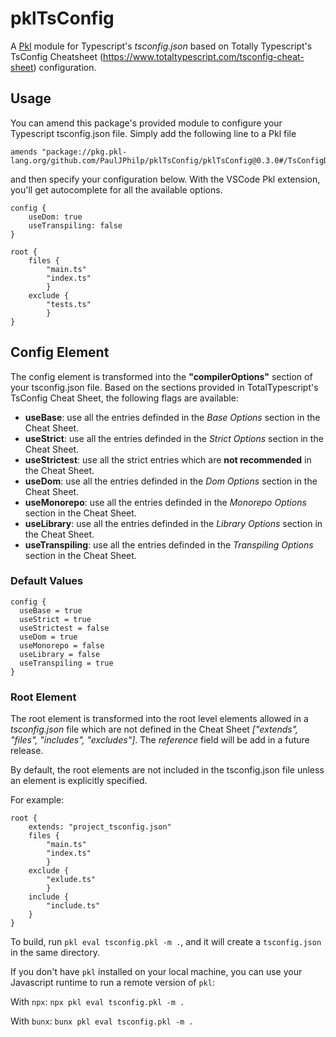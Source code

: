 # pklTsConfig

A [Pkl](https://pkl-lang.org) module for Typescript's *tsconfig.json* based on Totally Typescript's TsConfig Cheatsheet (https://www.totaltypescript.com/tsconfig-cheat-sheet) configuration.

## Usage

You can amend this package's provided module to configure your Typescript tsconfig.json file. Simply add the following line to a Pkl file 
```pkl
amends "package://pkg.pkl-lang.org/github.com/PaulJPhilp/pklTsConfig/pklTsConfig@0.3.0#/TsConfigDefault.pkl"
```

and then specify your configuration below. With the VSCode Pkl extension, you'll get autocomplete for all the available options.

```
config {
    useDom: true
    useTranspiling: false
}

root {
    files { 
        "main.ts"
        "index.ts"
        }
    exclude { 
        "tests.ts"
        }
}
```

## Config Element

The config element is transformed into the **"compilerOptions"** section of your tsconfig.json file.  Based on the sections
provided in TotalTypescript's TsConfig Cheat Sheet, the following flags are available:

- **useBase**: use all the entries definded in the *Base Options* section in the Cheat Sheet.
- **useStrict**: use all the entries definded in the *Strict Options* section in the Cheat Sheet.
- **useStrictest**: use all the strict entries which are **not recommended** in the Cheat Sheet.
- **useDom**: use all the entries definded in the *Dom Options* section in the Cheat Sheet.
- **useMonorepo**: use all the entries definded in the *Monorepo Options* section in the Cheat Sheet.
- **useLibrary**: use all the entries definded in the *Library Options* section in the Cheat Sheet.
- **useTranspiling**: use all the entries definded in the *Transpiling Options* section in the Cheat Sheet.

### Default Values

```
config {
  useBase = true
  useStrict = true
  useStrictest = false
  useDom = true
  useMonorepo = false
  useLibrary = false
  useTranspiling = true
}
```

### Root Element

The root element is transformed into the root level elements allowed in a *tsconfig.json* file which
are not defined in the Cheat Sheet *["extends", "files", "includes", "excludes"]*.  The *reference* field
will be add in a future release.

By default, the root elements are not included in the tsconfig.json file unless an
element is explicitly specified.

For example:

```
root {
    extends: "project_tsconfig.json"
    files { 
        "main.ts"
        "index.ts"
        }
    exclude { 
        "exlude.ts"
        }
    include {
        "include.ts"
    }
}
```

To build, run `pkl eval tsconfig.pkl -m .`, and it will create a `tsconfig.json` in the same directory.

If you don't have `pkl` installed on your local machine, you can use your Javascript runtime to run
a remote version of `pkl`:

With `npx`: 
`npx pkl eval tsconfig.pkl -m .`

With `bunx`:
`bunx pkl eval tsconfig.pkl -m .`
